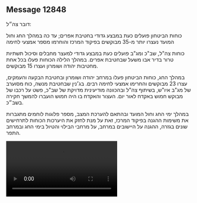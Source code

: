 ## Message 12848

דובר צה״ל:

כוחות הביטחון פועלים כעת במבצע גדודי בחטיבת אפרים; עד כה במהלך החג וחול המועד נעצרו יותר מ-35 מבוקשים בפיקוד המרכז והוחרמו מספר אמצעי לחימה

כוחות צה"ל, שב"כ ומג"ב פועלים כעת במבצע גדודי למעצר מחבלים וסיכול תשתיות טרור בדיר אבו משעל שבחטיבת אפרים. במהלך הלילה הכוחות פעלו בכל אחת מחטיבות יהודה ושומרון ועצרו 15 מבוקשים. 

במהלך החג, כוחות הביטחון פעלו במרחב יהודה ושומרון ובחטיבת הבקעה והעמקים, עצרו 23 מבוקשים והחרימו אמצעי לחימה רבים. 
בג׳נין שבחטיבת מנשה, כוח מסוערב של מג"ב איו"ש, בשיתוף צה"ל ובהכוונה מודיעינית מדויקת של שב"כ, פשט על רכבו של מבוקש חמוש באקדח לאור יום. העצור והאקדח בו היה חמוש הועברו להמשך חקירה בשב״כ.

במהלך ימי החג וחול המועד ובהתאם להערכת המצב, מספר פלוגות לוחמים מתגברות את משימות ההגנה בפיקוד המרכז, זאת על מנת לחזק את היערכות הכוחות לתרחישים שונים בגזרה, ההגנה על היישובים במרחב, על מרחבי הבילוי והטיול בימי החג ובמרחב התפר.

![Video](https://data.iron-swords.co.il/2024/October/21/12848/12848_media.mp4)
